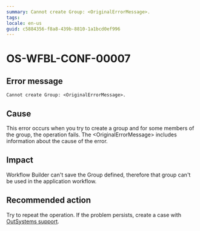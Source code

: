 ```yaml
---
summary: Cannot create Group: <OriginalErrorMessage>.
tags:
locale: en-us
guid: c5884356-f8a8-439b-8810-1a1bcd0ef996
---
```


# OS-WFBL-CONF-00007

## Error message

`Cannot create Group: <OriginalErrorMessage>.`

## Cause

This error occurs when you try to create a group and for some members of the group, the operation fails.
The &lt;OriginalErrorMessage&gt; includes information about the cause of the error. 

## Impact

Workflow Builder can't save the Group defined, therefore that group can't be used in the application workflow.

## Recommended action

Try to repeat the operation. If the problem persists, create a case with [OutSystems support](https://success.outsystems.com/Support).

